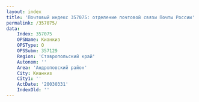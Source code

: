 ```yaml
---
layout: index
title: 'Почтовый индекс 357075: отделение почтовой связи Почты России'
permalink: /357075/
data:
    Index: 357075
    OPSName: Кианкиз
    OPSType: О
    OPSSubm: 357129
    Region: 'Ставропольский край'
    Autonom: ''
    Area: 'Андроповский район'
    City: Кианкиз
    City1: ''
    ActDate: '20030331'
    IndexOld: ''
---
```

